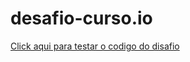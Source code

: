 # desafio-curso.io
[Click aqui para testar o codigo do disafio ](https://rafaellmak.github.io/desafio-curso.io/)
